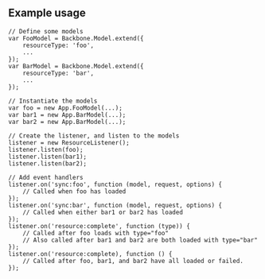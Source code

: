## Example usage

    // Define some models
    var FooModel = Backbone.Model.extend({
        resourceType: 'foo',
        ...
    });
    var BarModel = Backbone.Model.extend({
        resourceType: 'bar',
        ...
    });
    
    // Instantiate the models
    var foo = new App.FooModel(...);
    var bar1 = new App.BarModel(...);
    var bar2 = new App.BarModel(...);
    
    // Create the listener, and listen to the models
    listener = new ResourceListener();
    listener.listen(foo);
    listener.listen(bar1);
    listener.listen(bar2);
    
    // Add event handlers
    listener.on('sync:foo', function (model, request, options) {
        // Called when foo has loaded
    });
    listener.on('sync:bar', function (model, request, options) {
        // Called when either bar1 or bar2 has loaded
    });
    listener.on('resource:complete', function (type)) {
        // Called after foo loads with type="foo"
        // Also called after bar1 and bar2 are both loaded with type="bar"
    });
    listener.on('resource:complete), function () {
        // Called after foo, bar1, and bar2 have all loaded or failed.
    });
    
